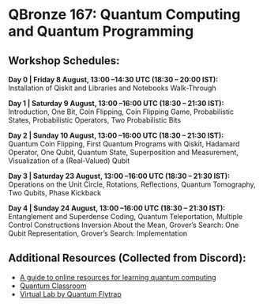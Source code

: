 # QBronze 167: Quantum Computing and Quantum Programming 

## Workshop Schedules:

**Day 0 | Friday 8 August, 13:00 –14:30 UTC (18:30 – 20:00 IST):**<br>
Installation of Qiskit and Libraries and Notebooks Walk-Through

**Day 1 | Saturday 9 August, 13:00 –16:00 UTC (18:30 – 21:30 IST):**<br>
Introduction, One Bit, Coin Flipping, Coin Flipping Game, Probabilistic States, Probabilistic Operators, Two Probabilistic Bits 

**Day 2 | Sunday 10 August, 13:00 –16:00 UTC (18:30 – 21:30 IST):**<br>
Quantum Coin Flipping, First Quantum Programs with Qiskit, Hadamard Operator, One Qubit, Quantum State, Superposition and Measurement, Visualization of a (Real-Valued) Qubit

**Day 3 | Saturday 23 August, 13:00 –16:00 UTC (18:30 – 21:30 IST):**<br>
Operations on the Unit Circle, Rotations, Reflections, Quantum Tomography, Two Qubits, Phase Kickback 

**Day 4 | Sunday 24 August, 13:00 –16:00 UTC (18:30 – 21:30 IST):**<br>
Entanglement and Superdense Coding, Quantum Teleportation, Multiple Control Constructions
Inversion About the Mean, Grover’s Search: One Qubit Representation, Grover’s Search: Implementation

## Additional Resources (Collected from Discord):

- [A guide to online resources for learning quantum computing](https://www.nqcc.ac.uk/a-guide-to-online-resources-for-learning-quantum-computing/)
- [Quantum Classroom](https://monitsharma.github.io/)
- [Virtual Lab by Quantum Flytrap](https://lab.quantumflytrap.com/game)